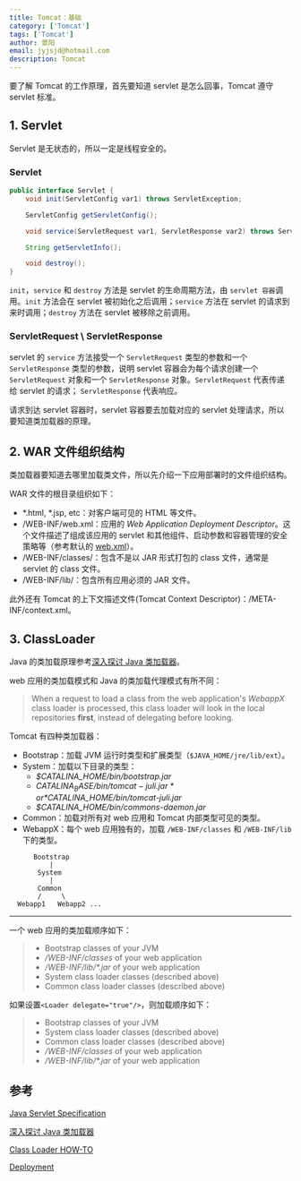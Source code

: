 ```yaml
---
title: Tomcat：基础
category: ['Tomcat']
tags: ['Tomcat']
author: 景阳
email: jyjsjd@hotmail.com
description: Tomcat
---
```


要了解 Tomcat 的工作原理，首先要知道 servlet 是怎么回事，Tomcat 遵守 servlet 标准。

## 1. Servlet

Servlet 是无状态的，所以一定是线程安全的。

### Servlet

```java
public interface Servlet {
    void init(ServletConfig var1) throws ServletException;

    ServletConfig getServletConfig();

    void service(ServletRequest var1, ServletResponse var2) throws ServletException, IOException;

    String getServletInfo();

    void destroy();
}
```

`init`，`service` 和 `destroy` 方法是 servlet 的生命周期方法，由 `servlet 容器`调用。`init` 方法会在 servlet 被初始化之后调用；`service` 方法在 servlet 的请求到来时调用；`destroy` 方法在 servlet 被移除之前调用。

### ServletRequest \ ServletResponse

servlet 的 `service` 方法接受一个 `ServletRequest` 类型的参数和一个 `ServletResponse` 类型的参数，说明 servlet 容器会为每个请求创建一个`ServletRequest` 对象和一个 `ServletResponse` 对象。`ServletRequest` 代表传递给 servlet 的请求； `ServletResponse` 代表响应。

请求到达 servlet 容器时，servlet 容器要去加载对应的 servlet 处理请求，所以要知道类加载器的原理。

## 2. WAR 文件组织结构

类加载器要知道去哪里加载类文件，所以先介绍一下应用部署时的文件组织结构。

WAR 文件的根目录组织如下：

- *.html, \*.jsp, etc：对客户端可见的  HTML 等文件。
- /WEB-INF/web.xml：应用的 *Web Application Deployment Descriptor*。这个文件描述了组成该应用的 servlet 和其他组件、启动参数和容器管理的安全策略等（参考默认的 [web.xml](<https://tomcat.apache.org/tomcat-8.5-doc/appdev/web.xml.txt>)）。
- /WEB-INF/classes/：包含不是以 JAR 形式打包的 class 文件，通常是 servlet 的 class 文件。
- /WEB-INF/lib/：包含所有应用必须的 JAR 文件。

此外还有 Tomcat 的上下文描述文件(Tomcat Context Descriptor)：/META-INF/context.xml。

## 3. ClassLoader

Java 的类加载原理参考[深入探讨 Java 类加载器](<https://www.ibm.com/developerworks/cn/java/j-lo-classloader/index.html>)。

web 应用的类加载模式和 Java 的类加载代理模式有所不同：

> When a request to load a class from the web application's *WebappX* class loader is processed, this class loader will look in the local repositories **first**, instead of delegating before looking. 

Tomcat 有四种类加载器：

- Bootstrap：加载 JVM 运行时类型和扩展类型（`$JAVA_HOME/jre/lib/ext`）。
- System：加载以下目录的类型：
  * *$CATALINA_HOME/bin/bootstrap.jar*
  * *$CATALINA_BASE/bin/tomcat-juli.jar* or *$CATALINA_HOME/bin/tomcat-juli.jar*
  * *$CATALINA_HOME/bin/commons-daemon.jar* 
- Common：加载对所有对 web 应用和 Tomcat 内部类型可见的类型。
- WebappX：每个 web 应用独有的，加载 `/WEB-INF/classes` 和  `/WEB-INF/lib` 下的类型。

```
      Bootstrap
          |
       System
          |
       Common
       /     \
  Webapp1   Webapp2 ...
```

---

一个 web 应用的类加载顺序如下：

>- Bootstrap classes of your JVM
>- */WEB-INF/classes* of your web application
>- */WEB-INF/lib/\*.jar* of your web application
>- System class loader classes (described above)
>- Common class loader classes (described above)

如果设置`<Loader delegate="true"/>`，则加载顺序如下：

>- Bootstrap classes of your JVM
>- System class loader classes (described above)
>- Common class loader classes (described above)
>- */WEB-INF/classes* of your web application
>- */WEB-INF/lib/\*.jar* of your web application

## 参考

[Java Servlet Specification](<https://javaee.github.io/servlet-spec/>)

[深入探讨 Java 类加载器](<https://www.ibm.com/developerworks/cn/java/j-lo-classloader/index.html>)

[Class Loader HOW-TO](<https://tomcat.apache.org/tomcat-8.5-doc/class-loader-howto.html>)

[Deployment](<https://tomcat.apache.org/tomcat-8.5-doc/appdev/deployment.html>)